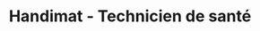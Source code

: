 ---
title: "Handimat - Technicien de santé"
url: /roost-warendin/handimat-technicien-de-sante/
shop: Sanitätshaus
---
